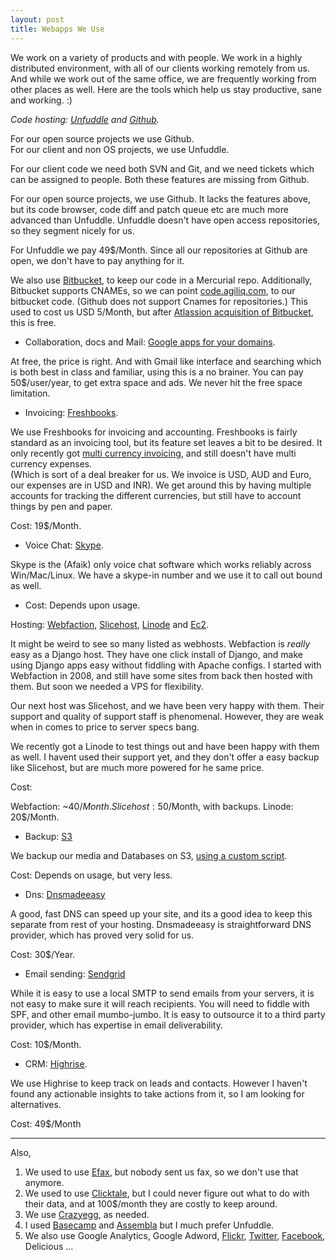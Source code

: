 ```yaml
---
layout: post
title: Webapps We Use
---
```


We work on a variety of products and with people. We work in a highly distributed environment,
with all of our clients working
remotely from us. And while we work out of the same office, we are frequently
working from other places as well. Here are the tools which help us stay productive,
sane and working. :)
 
*Code hosting: [Unfuddle](http://agiliq.unfuddle.com/) and [Github](http://github.com/agiliq).*

For our open source projects we use Github.  
For our client and non OS projects, we use Unfuddle.  

For our client code we need both SVN and Git, and we need tickets which can be
assigned to people. Both these features are missing from Github.  

For our open source projects, we use Github. It lacks the features above, but
its code browser, code diff and patch queue etc are much more advanced than
Unfuddle. Unfuddle doesn't have open access repositories, so they segment nicely
for us.  

For Unfuddle we pay 49$/Month. Since all our repositories at Github are open,
we don't have to pay anything for it.  

We also use [Bitbucket](http://bitbucket.org/agiliq), to keep
our code in a Mercurial repo. Additionally,
Bitbucket supports CNAMEs, so we can point [code.agiliq.com](http://code.agiliq.com),
to our bitbucket code.
(Github does not support Cnames for repositories.) This used to cost us USD 5/Month,
but after [Atlassion acquisition of Bitbucket](http://blogs.atlassian.com/news/2010/09/atlassian_acquires_bitbucketorg_distributed_version_control.html), this is free.

* Collaboration, docs and Mail: [Google apps for your domains](http://www.google.com/apps/intl/en/group/index.html).

At free, the price is right. And with Gmail like interface and searching which
is both best in class and familiar, using this is a no brainer. You can pay 50$/user/year,
to get extra space and ads. We never hit the free space limitation.


* Invoicing: [Freshbooks](http://agiliq.freshbooks.com/).

We use Freshbooks for invoicing and accounting. Freshbooks is fairly standard as
an invoicing tool, but its feature set leaves a bit to be desired. It only recently
got [multi currency invoicing](http://www.freshbooks.com/blog/2010/01/13/multi-currency-arrives-at-freshbooks/),
and still doesn't have multi currency expenses.  
(Which is sort of a deal breaker for us. We invoice is USD, AUD and Euro, our
expenses are in USD and INR). We get around this by having multiple accounts for tracking
the different currencies, but still have to account things by pen and paper.

Cost: 19$/Month.


* Voice Chat: [Skype](skype:shabda.raaj?call).

Skype is the (Afaik) only voice chat software which works reliably across Win/Mac/Linux.
We have a skype-in number and we use it to call out bound as well.

* Cost: Depends upon usage.

Hosting: [Webfaction](http://www.webfaction.com/),
[Slicehost](http://www.slicehost.com/), [Linode](http://www.linode.com/)
and [Ec2](http://aws.amazon.com/ec2).

It might be weird to see so many listed as webhosts. Webfaction is *really* easy as
a Django host. They have one click install of Django, and make using Django apps easy
without fiddling with Apache configs.
I started with Webfaction in 2008, and still have some sites from back then hosted with
them. But soon we needed a VPS for flexibility.

Our next host was Slicehost, and we have been very happy with them. Their
support and quality of support staff is phenomenal. However, they are weak when in comes
to price to server specs bang.

We recently got a Linode to test things out and have been happy with them as well. I havent
used their support yet, and they don't offer a easy backup like Slicehost, but are much more
powered for he same price.

Cost:

Webfaction: ~40$/Month.
Slicehost: 50$/Month, with backups.
Linode: 20$/Month.


* Backup: [S3](http://aws.amazon.com/s3)

We backup our media and Databases on S3,
[using a custom script](http://uswaretech.com/blog/2009/02/automatically-backup-mysql-database-to-amazon-s3-using-django-python-script/).

Cost: Depends on usage, but very less.


* Dns: [Dnsmadeeasy](http://www.dnsmadeeasy.com/)

A good, fast DNS can speed up your site, and its a good idea to keep this separate from rest of your hosting.
Dnsmadeeasy is straightforward DNS provider, which has proved very solid for us.

Cost: 30$/Year.

* Email sending: [Sendgrid](http://www.sendgrid.com/)

While it is easy to use a local SMTP to send emails from your servers, it is not easy to make
sure it will reach recipients. You will need to fiddle with SPF, and other email mumbo-jumbo.
It is easy to outsource it to a third party provider, which has expertise in email deliverability.

Cost: 10$/Month.

* CRM: [Highrise](http://agiliq.highrisehq.com/).

We use Highrise to keep track on leads and contacts. However I haven't found any actionable
insights to take actions from it, so I am looking for alternatives.

Cost: 49$/Month



----------

Also,

1. We used to use [Efax](http://www.efax.com/), but nobody sent us fax, so we don't use that anymore.
2. We used to use [Clicktale](http://www.clicktale.com/), but I could never figure out what to do with their data,
and at 100$/month they are costly to keep around.
3. We use [Crazyegg](http://www.crazyegg.com/), as needed.
4. I used [Basecamp](http://www.basecamphq.com) and [Assembla](http://assembla.com/) but I much prefer Unfuddle.
5. We also use Google Analytics, Google Adword, [Flickr](http://www.flickr.com/photos/agiliq),
[Twitter](http://twitter.com/agiliqdotcom), [Facebook](http://facebook.com/agiliq), Delicious ...

